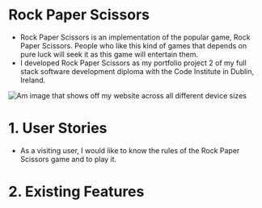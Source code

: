 # Rock Paper Scissors
+ Rock Paper Scissors is an implementation of the popular game, Rock Paper Scissors. People who like this kind of games that depends on pure luck will seek it as this game will entertain them.
+ I developed Rock Paper Scissors as my portfolio project 2 of my full stack software development diploma with the Code Institute in Dublin, Ireland.
  
![Am image that shows off my website across all different device sizes]()

# 1. User Stories
+ As a visiting user, I would like to know the rules of the Rock Paper Scissors game and to play it.

# 2. Existing Features
